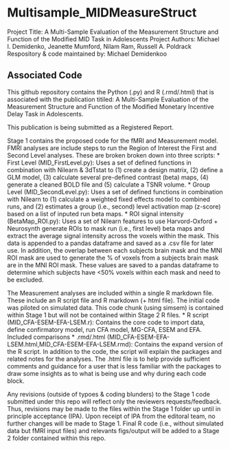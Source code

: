 # Multisample_MIDMeasureStruct
 Project  Title: A Multi-Sample Evaluation of the Measurement Structure and Function of the Modified MID Task in Adolescents
 Project Authors: Michael I. Demidenko, Jeanette Mumford, Nilam Ram, Russell A. Poldrack
 Respository & code maintained by: Michael Demidenkoo
 
## Associated Code

This github repository contains the Python (.py) and R (.rmd/.html) that is associated with the publication titiled:
    A Multi-Sample Evaluation of the Measurement Structure and Function of the Modified Monetary Incentive Delay Task in Adolescents.

This publication is being submitted as a Registered Report. 

Stage 1 contains the proposed code for the fMRI and Measurement model.
FMRI analyses are include steps to run the Region of Interest the First and Second Level analyses. These are broken broken down into three scripts:
    * First Level (MID_FirstLevel.py): Uses a set of defined functions in combination with Nilearn & 3dTstat to (1) create a design matrix,
    (2) define a GLM model, (3) calculate several pre-defined contrast (beta) maps, (4) generate a cleaned BOLD file and (5) calculate a TSNR volume.
    * Group Level (MID_SecondLevel.py): Uses a set of defined functions in combination with Nilearn to (1) calculate a weighted fixed effects model to combined runs,
    and (2) estimates a group (i.e., second) level activation map (z-score) based on a list of inputed run beta maps.
    * ROI signal intensity (BetaMap_ROI.py): Uses a set of Nilearn features to use Harvord-Oxford + Neurosynth  generate ROIs to
    mask run (i.e., first level) beta maps and extract the average signal intensity across the voxels within the mask. This data is appended to a pandas 
    dataframe and saved as a .csv file for later use. In addition, the overlap between each subjects brain mask and the MNI ROI mask are used to
    generate the % of voxels from a subjects brain mask are in the MNI ROI mask. These values are saved to a pandas dataframe
    to determine which subjects have <50% voxels within each mask and need to be excluded.
    
The Measurement analyses are included within a single R markdown file. These include an R script file and R markdown (+ html file). The initial code was piloted on
simulated data. This code chunk (using simsem) is contained within Stage 1 but will not be contained within Stage 2 R files. 
    * R script (MID_CFA-ESEM-EFA-LSEM.r): Contains the core code to import data, define confirmatory model, run CFA model, MG-CFA, ESEM and EFA. Included comparisons
    * .rmd/.html (MID_CFA-ESEM-EFA-LSEM.html,MID_CFA-ESEM-EFA-LSEM.rmd): Contains the expand version of the R script. In addition to the code, the script will explain the packages and related notes for the analyses. 
    The .html file is to help provide sufficient comments and guidance for a user that is less familiar with the packages to draw some insights as to what is being
    use and why during each code block.
    
    
Any revisions (outside of typoes & coding blunders) to the Stage 1 code submitted under this repo will reflect only the reviewers requests/feedback. Thus, revisions may be made to the files within the Stage 1 folder up until in principle acceptance (IPA). 
Upon receipt of IPA from the editoral team, no further changes will be made to Stage 1. Final R code (i.e., without simulated data but fMRI input files) and relevants figs/output will be added to a Stage 2 folder contained within this repo.
